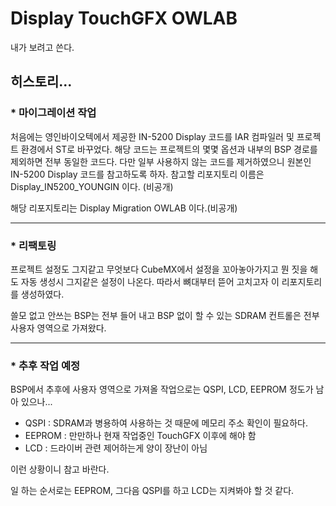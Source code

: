 # Display TouchGFX OWLAB

내가 보려고 쓴다.

## 히스토리...

### * 마이그레이션 작업

처음에는 영인바이오텍에서 제공한 IN-5200 Display 코드를 IAR 컴파일러 및 프로젝트 환경에서 ST로 바꾸었다.
해당 코드는 프로젝트의 몇몇 옵션과 내부의 BSP 경로를 제외하면 전부 동일한 코드다. 다만 일부 사용하지 않는 코드를 제거하였으니 원본인 IN-5200 Display 코드를 참고하도록 하자.
참고할 리포지토리 이름은 Display_IN5200_YOUNGIN 이다. (비공개)

해당 리포지토리는 Display Migration OWLAB 이다.(비공개)

----------
### * 리팩토링

프로젝트 설정도 그지같고 무엇보다 CubeMX에서 설정을 꼬아놓아가지고 뭔 짓을 해도 자동 생성시 그지같은 설정이 나온다.
따라서 뼈대부터 뜯어 고치고자 이 리포지토리를 생성하였다.

쓸모 없고 안쓰는 BSP는 전부 들어 내고 BSP 없이 할 수 있는 SDRAM 컨트롤은 전부 사용자 영역으로 가져왔다.

----------
### * 추후 작업 예정
BSP에서 추후에 사용자 영역으로 가져올 작업으로는 QSPI, LCD, EEPROM 정도가 남아 있으나...
- QSPI : SDRAM과 병용하여 사용하는 것 때문에 메모리 주소 확인이 필요하다.
- EEPROM : 만만하나 현재 작업중인 TouchGFX 이후에 해야 함
- LCD : 드라이버 관련 제어하는게 양이 장난이 아님

이런 상황이니 참고 바란다.

일 하는 순서로는 EEPROM, 그다음 QSPI를 하고 LCD는 지켜봐야 할 것 같다.
